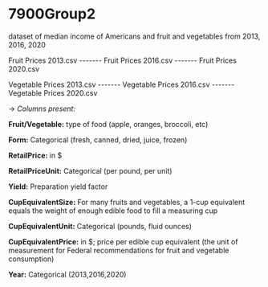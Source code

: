 # 7900Group2
dataset of median income of Americans and fruit and vegetables from 2013, 2016, 2020

Fruit Prices 2013.csv ------- Fruit Prices 2016.csv   -------   Fruit Prices 2020.csv

Vegetable Prices 2013.csv ------- Vegetable Prices 2016.csv ------- Vegetable Prices 2020.csv

-> 
*Columns present:*

**Fruit/Vegetable:** type of food (apple, oranges, broccoli, etc)

**Form:** Categorical (fresh, canned, dried, juice, frozen)

**RetailPrice:** in $

**RetailPriceUnit:** Categorical (per pound, per unit)

**Yield:** Preparation yield factor

**CupEquivalentSize:** For many fruits and vegetables, a 1-cup equivalent equals the weight of enough edible food to fill a measuring cup

**CupEquivalentUnit:** Categorical (pounds, fluid ounces)

**CupEquivalentPrice:** in $; price per edible cup equivalent (the unit of measurement for Federal recommendations for fruit and vegetable consumption)

**Year:** Categorical (2013,2016,2020)
